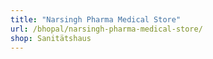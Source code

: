 ```yaml
---
title: "Narsingh Pharma Medical Store"
url: /bhopal/narsingh-pharma-medical-store/
shop: Sanitätshaus
---
```

